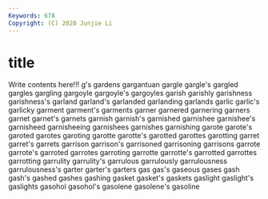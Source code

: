 ```yaml
---
Keywords: 678
Copyright: (C) 2020 Junjie Li
---
```


# title

Write contents here!!!
g's 
gardens 
gargantuan 
gargle 
gargle's 
gargled 
gargles
gargling 
gargoyle 
gargoyle's 
gargoyles 
garish 
garishly 
garishness 
garishness's 
garland 
garland's
garlanded 
garlanding 
garlands 
garlic 
garlic's 
garlicky 
garment 
garment's 
garments 
garner
garnered 
garnering 
garners 
garnet 
garnet's 
garnets 
garnish 
garnish's 
garnished 
garnishee
garnishee's 
garnisheed 
garnisheeing 
garnishees 
garnishes 
garnishing 
garote 
garote's 
garoted 
garotes
garoting 
garotte 
garotte's 
garotted 
garottes 
garotting 
garret 
garret's 
garrets 
garrison
garrison's 
garrisoned 
garrisoning 
garrisons 
garrote 
garrote's 
garroted 
garrotes 
garroting 
garrotte
garrotte's 
garrotted 
garrottes 
garrotting 
garrulity 
garrulity's 
garrulous 
garrulously 
garrulousness 
garrulousness's
garter 
garter's 
garters 
gas 
gas's 
gaseous 
gases 
gash 
gash's 
gashed
gashes 
gashing 
gasket 
gasket's 
gaskets 
gaslight 
gaslight's 
gaslights 
gasohol 
gasohol's
gasolene 
gasolene's 
gasoline 
